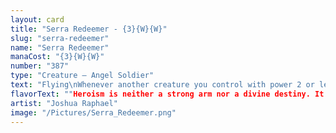 ```yaml
---
layout: card
title: "Serra Redeemer - {3}{W}{W}"
slug: "serra-redeemer"
name: "Serra Redeemer"
manaCost: "{3}{W}{W}"
number: "387"
type: "Creature — Angel Soldier"
text: "Flying\nWhenever another creature you control with power 2 or less enters, put two +1/+1 counters on that creature."
flavorText: ""Heroism is neither a strong arm nor a divine destiny. It is the choice to stand unbowed against impossible odds.""
artist: "Joshua Raphael"
image: "/Pictures/Serra_Redeemer.png"
---
```


